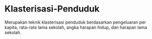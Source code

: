 # Klasterisasi-Penduduk
Merupakan teknik klasterisasi penduduk berdasarkan pengeluaran per kapita, rata-rata lama sekolah, angka harapan hidup, dan harapan lama sekolah.
